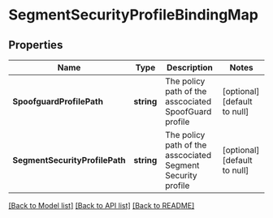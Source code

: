 # SegmentSecurityProfileBindingMap

## Properties
Name | Type | Description | Notes
------------ | ------------- | ------------- | -------------
**SpoofguardProfilePath** | **string** | The policy path of the asscociated SpoofGuard profile | [optional] [default to null]
**SegmentSecurityProfilePath** | **string** | The policy path of the asscociated Segment Security profile | [optional] [default to null]

[[Back to Model list]](../README.md#documentation-for-models) [[Back to API list]](../README.md#documentation-for-api-endpoints) [[Back to README]](../README.md)

